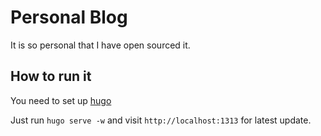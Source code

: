 # Personal Blog #

It is so personal that I have open sourced it.

## How to run it ##

You need to set up [hugo](https://gohugo.io/)

Just run `hugo serve -w` and visit `http://localhost:1313` for latest update.
